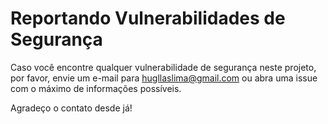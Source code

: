# Reportando Vulnerabilidades de Segurança

Caso você encontre qualquer vulnerabilidade de segurança neste projeto, por favor, envie um e-mail para hugllaslima@gmail.com ou abra uma issue com o máximo de informações possíveis.

Agradeço o contato desde já!
